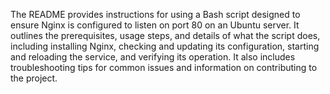 The README provides instructions for using a Bash script designed to ensure Nginx is configured to listen on port 80 on an Ubuntu server. It outlines the prerequisites, usage steps, and details of what the script does, including installing Nginx, checking and updating its configuration, starting and reloading the service, and verifying its operation. It also includes troubleshooting tips for common issues and information on contributing to the project.
